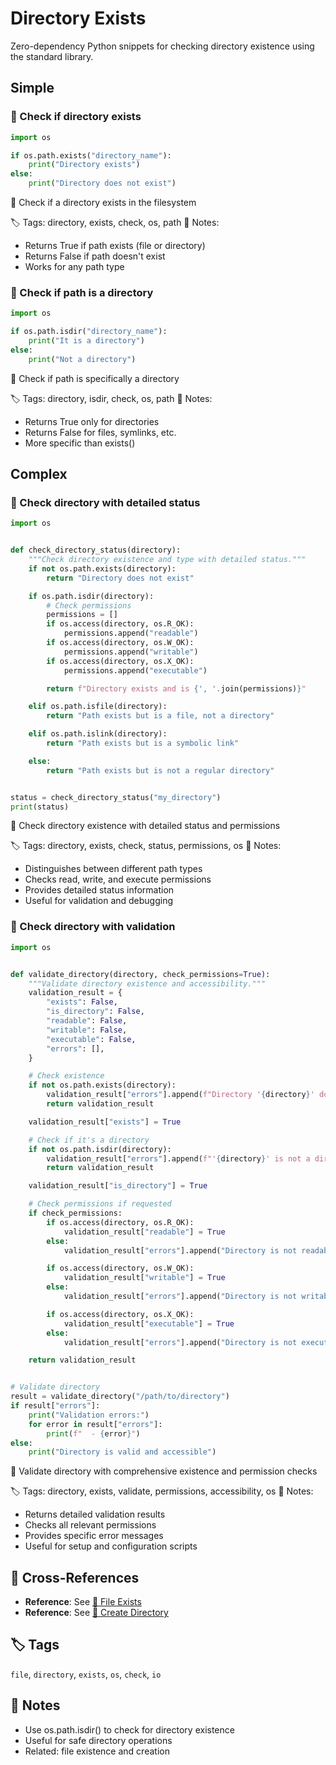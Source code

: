 # Directory Exists

Zero-dependency Python snippets for checking directory existence using the standard library.

## Simple

### 🧩 Check if directory exists

```python
import os

if os.path.exists("directory_name"):
    print("Directory exists")
else:
    print("Directory does not exist")
```

📂 Check if a directory exists in the filesystem

🏷️ Tags: directory, exists, check, os, path
📝 Notes:
- Returns True if path exists (file or directory)
- Returns False if path doesn't exist
- Works for any path type

### 🧩 Check if path is a directory

```python
import os

if os.path.isdir("directory_name"):
    print("It is a directory")
else:
    print("Not a directory")
```

📂 Check if path is specifically a directory

🏷️ Tags: directory, isdir, check, os, path
📝 Notes:
- Returns True only for directories
- Returns False for files, symlinks, etc.
- More specific than exists()

## Complex

### 🧩 Check directory with detailed status

```python
import os


def check_directory_status(directory):
    """Check directory existence and type with detailed status."""
    if not os.path.exists(directory):
        return "Directory does not exist"

    if os.path.isdir(directory):
        # Check permissions
        permissions = []
        if os.access(directory, os.R_OK):
            permissions.append("readable")
        if os.access(directory, os.W_OK):
            permissions.append("writable")
        if os.access(directory, os.X_OK):
            permissions.append("executable")

        return f"Directory exists and is {', '.join(permissions)}"

    elif os.path.isfile(directory):
        return "Path exists but is a file, not a directory"

    elif os.path.islink(directory):
        return "Path exists but is a symbolic link"

    else:
        return "Path exists but is not a regular directory"


status = check_directory_status("my_directory")
print(status)
```

📂 Check directory existence with detailed status and permissions

🏷️ Tags: directory, exists, check, status, permissions, os
📝 Notes:
- Distinguishes between different path types
- Checks read, write, and execute permissions
- Provides detailed status information
- Useful for validation and debugging

### 🧩 Check directory with validation

```python
import os


def validate_directory(directory, check_permissions=True):
    """Validate directory existence and accessibility."""
    validation_result = {
        "exists": False,
        "is_directory": False,
        "readable": False,
        "writable": False,
        "executable": False,
        "errors": [],
    }

    # Check existence
    if not os.path.exists(directory):
        validation_result["errors"].append(f"Directory '{directory}' does not exist")
        return validation_result

    validation_result["exists"] = True

    # Check if it's a directory
    if not os.path.isdir(directory):
        validation_result["errors"].append(f"'{directory}' is not a directory")
        return validation_result

    validation_result["is_directory"] = True

    # Check permissions if requested
    if check_permissions:
        if os.access(directory, os.R_OK):
            validation_result["readable"] = True
        else:
            validation_result["errors"].append("Directory is not readable")

        if os.access(directory, os.W_OK):
            validation_result["writable"] = True
        else:
            validation_result["errors"].append("Directory is not writable")

        if os.access(directory, os.X_OK):
            validation_result["executable"] = True
        else:
            validation_result["errors"].append("Directory is not executable")

    return validation_result


# Validate directory
result = validate_directory("/path/to/directory")
if result["errors"]:
    print("Validation errors:")
    for error in result["errors"]:
        print(f"  - {error}")
else:
    print("Directory is valid and accessible")
```

📂 Validate directory with comprehensive existence and permission checks

🏷️ Tags: directory, exists, validate, permissions, accessibility, os
📝 Notes:
- Returns detailed validation results
- Checks all relevant permissions
- Provides specific error messages
- Useful for setup and configuration scripts

## 🔗 Cross-References

- **Reference**: See [📂 File Exists](./file_exists.md)
- **Reference**: See [📂 Create Directory](./create_directory.md)

## 🏷️ Tags

`file`, `directory`, `exists`, `os`, `check`, `io`

## 📝 Notes

- Use os.path.isdir() to check for directory existence
- Useful for safe directory operations
- Related: file existence and creation
